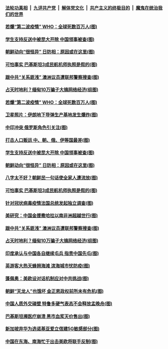 ####  [法轮功真相](../../../../basic/blob/master/README.md?t=06290331) &nbsp;|&nbsp; [九评共产党](../../../../9ping.md/blob/master/README.md?t=06290331) &nbsp;|&nbsp; [解体党文化](../../../../jtdwh.md/blob/master/README.md?t=06290331)  &nbsp;|&nbsp; [共产主义的终极目的](../../../../gczydzjmd.md/blob/master/README.md?t=06290331) &nbsp;|&nbsp; [魔鬼在统治我们的世界](../../../../mgztzwmdsj.md/blob/master/README.md?t=06290331) 

#### [若爆“第二波疫情” WHO：全球死数百万人(图)](../pages/p9/937865.md?t=06290331) 

#### [学生支持反送中被昆大开除 中国领事被查(图)](../pages/p9/937917.md?t=06290331) 

#### [朝鲜动向“很怪异” 日防相：原因或在这里(图)](../pages/p9/937846.md?t=06290331) 

#### [可怕事实 巴基斯坦3成民航机师执照是假的(图)](../pages/p9/937768.md?t=06290331) 

#### [跟中共“关系匪浅” 澳洲议员遭联邦警察搜查(图)](../pages/p9/937789.md?t=06290331) 

#### [占天时地利？缅甸10万骗子大搞网络经济(组图)](../pages/p9/937790.md?t=06290331) 

#### [若爆“第二波疫情” WHO：全球死数百万人(图)](../pages/p9/937865.md?t=06290331) 

#### [卫星照片：伊朗地下导弹生产基地发生爆炸(图)](../pages/p9/937933.md?t=06290331) 

#### [中印冲突 俄罗斯角色引关注(图)](../pages/p9/937930.md?t=06290331) 

#### [打击人口贩运 中、朝、俄、伊等国最差(图)](../pages/p9/937861.md?t=06290331) 

#### [学生支持反送中被昆大开除 中国领事被查(图)](../pages/p9/937917.md?t=06290331) 

#### [朝鲜动向“很怪异” 日防相：原因或在这里(图)](../pages/p9/937846.md?t=06290331) 

#### [八字太不好？朝鲜民一句话使全家人遭流放(图)](../pages/p9/937770.md?t=06290331) 

#### [可怕事实 巴基斯坦3成民航机师执照是假的(图)](../pages/p9/937768.md?t=06290331) 

#### [针对冠状病毒疫情法国总统发起独立调查(图)](../pages/p9/937830.md?t=06290331) 

#### [美研究：中国金援撒哈拉以南非洲超越世行(图)](../pages/p9/937829.md?t=06290331) 

#### [跟中共“关系匪浅” 澳洲议员遭联邦警察搜查(图)](../pages/p9/937789.md?t=06290331) 

#### [占天时地利？缅甸10万骗子大搞网络经济(组图)](../pages/p9/937790.md?t=06290331) 

#### [印度承认与中国各自继续屯兵 指责中国先屯(图)](../pages/p9/937785.md?t=06290331) 

#### [英游客大热天蜂拥海滩 滨海城市忧防疫(图)](../pages/p9/937783.md?t=06290331) 

#### [蓬佩奥：美欧设对话机制应对中共挑战(图)](../pages/p9/937781.md?t=06290331) 

#### [朝鲜“天龙人”也饿坏 金正恩政权前所未有危机(图)](../pages/p9/937667.md?t=06290331) 

#### [中国人质外交碰壁 特鲁多硬气表态不会释放孟晚舟(图)](../pages/p9/937722.md?t=06290331) 

#### [巴基斯坦濒医疗崩溃 黑市血浆天价售出(图)](../pages/p9/937672.md?t=06290331) 

#### [新加坡弃华为选诺基亚爱立信建5G敏感部分(图)](../pages/p9/937716.md?t=06290331) 

#### [中国在东海、南海忙于出击美欧将联手反制(图)](../pages/p9/937714.md?t=06290331) 

